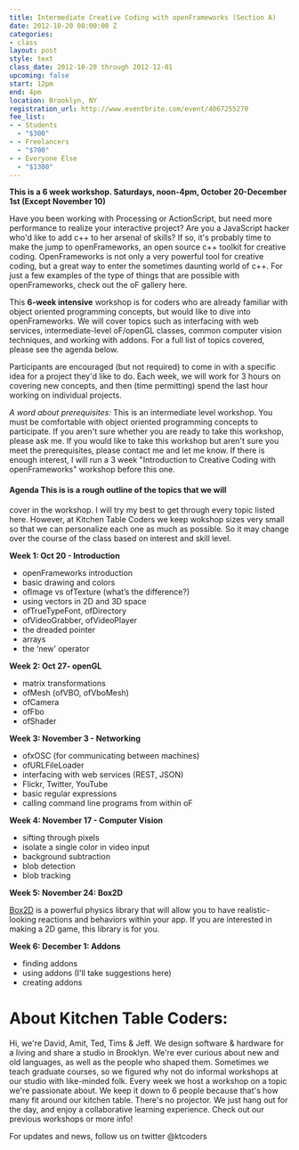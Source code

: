 ```yaml
---
title: Intermediate Creative Coding with openFrameworks (Section A)
date: 2012-10-20 00:00:00 Z
categories:
- class
layout: post
style: text
class_date: 2012-10-20 through 2012-12-01
upcoming: false
start: 12pm
end: 4pm
location: Brooklyn, NY
registration_url: http://www.eventbrite.com/event/4067255270
fee_list:
- - Students
  - "$300"
- - Freelancers
  - "$700"
- - Everyone Else
  - "$1300"
---
```


**This is a 6 week workshop. Saturdays, noon-4pm, October 20-December
  1st (Except November 10)**

Have you been working with Processing or ActionScript, but need more
performance to realize your interactive project? Are you a JavaScript
hacker who'd like to add c++ to her arsenal of skills? If so, it's
probably time to make the jump to openFrameworks, an open source c++
toolkit for creative coding. OpenFrameworks is not only a very
powerful tool for creative coding, but a great way to enter the
sometimes daunting world of c++. For just a few examples of the type
of things that are possible with openFrameworks, check out the oF
gallery here.

This **6-week intensive** workshop is for coders who are already
familiar with object oriented programming concepts, but would like to
dive into openFrameworks. We will cover topics such as interfacing
with web services, intermediate-level oF/openGL classes, common
computer vision techniques, and working with addons. For a full list
of topics covered, please see the agenda below.

Participants are encouraged (but not required) to come in with a
specific idea for a project they'd like to do. Each week, we will work
for 3 hours on covering new concepts, and then (time permitting) spend
the last hour working on individual projects.

*A word about prerequisites:* This is an intermediate level
 workshop. You must be comfortable with object oriented programming
 concepts to participate. If you aren't sure whether you are ready to
 take this workshop, please ask me. If you would like to take this
 workshop but aren't sure you meet the prerequisites, please contact
 me and let me know. If there is enough interest, I will run a 3 week
 "Introduction to Creative Coding with openFrameworks" workshop before
 this one.


#### Agenda This is is a rough outline of the topics that we will
cover in the workshop. I will try my best to get through every topic
listed here. However, at Kitchen Table Coders we keep wokshop sizes
very small so that we can personalize each one as much as possible. So
it may change over the course of the class based on interest and skill
level.

__Week 1: Oct 20 - Introduction__

* openFrameworks introduction
* basic drawing and colors
* ofImage vs ofTexture (what&rsquo;s the difference?)
* using vectors in 2D and 3D space
* ofTrueTypeFont, ofDirectory
* ofVideoGrabber, ofVideoPlayer
* the dreaded pointer
* arrays
* the &lsquo;new&rsquo; operator

__Week 2: Oct 27- openGL__

* matrix transformations
* ofMesh (ofVBO, ofVboMesh)
* ofCamera
* ofFbo
* ofShader

__Week 3: November 3 - Networking__

* ofxOSC (for communicating between machines)
* ofURLFileLoader
* interfacing with web services (REST, JSON)
* Flickr, Twitter, YouTube
* basic regular expressions
* calling command line programs from within oF

__Week 4: November 17 - Computer Vision__
* sifting through pixels
* isolate a single color in video input
* background subtraction
* blob detection
* blob tracking

__Week 5: November 24: Box2D__

[Box2D](http://vimeo.com/26747704) is a powerful physics library that
will allow you to have realistic-looking reactions and behaviors
within your app. If you are interested in making a 2D game, this
library is for you.

__Week 6: December 1: Addons__
* finding addons
* using addons (I'll take suggestions here)
* creating addons


 
# About Kitchen Table Coders:
 
Hi, we're David, Amit, Ted, Tims & Jeff. We design software & hardware
for a living and share a studio in Brooklyn. We're ever curious about
new and old languages, as well as the people who shaped
them. Sometimes we teach graduate courses, so we figured why not do
informal workshops at our studio with like-minded folk.  Every week we
host a workshop on a topic we're passionate about. We keep it down to
6 people because that's how many fit around our kitchen table. There's
no projector. We just hang out for the day, and enjoy a collaborative
learning experience.  Check out our previous workshops or more info!
 
 
For updates and news, follow us on twitter @ktcoders
